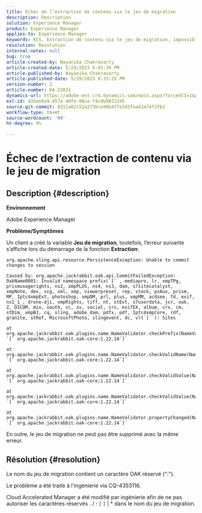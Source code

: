 ```yaml
---
title: Échec de l’extraction de contenu via le jeu de migration
description: Description
solution: Experience Manager
product: Experience Manager
applies-to: Experience Manager
keywords: KCS, Extraction de contenu via le jeu de migration, impossible de valider les modifications dans la session, AEM
resolution: Resolution
internal-notes: null
bug: true
article-created-by: Nayanika Chakravarty
article-created-date: 5/29/2023 6:03:39 PM
article-published-by: Nayanika Chakravarty
article-published-date: 5/29/2023 6:33:25 PM
version-number: 2
article-number: KA-22031
dynamics-url: https://adobe-ent.crm.dynamics.com/main.aspx?forceUCI=1&pagetype=entityrecord&etn=knowledgearticle&id=56332d1f-4bfe-ed11-8f6e-6045bd006793
exl-id: d2dae9a9-457a-40fe-90ce-f4c9b9831245
source-git-commit: 0311a02c52a273bce96b47fe2d3fea41a74f2fb2
workflow-type: tm+mt
source-wordcount: '99'
ht-degree: 9%

---
```


# Échec de l’extraction de contenu via le jeu de migration

## Description {#description}


<b>Environnement</b>

Adobe Experience Manager

<b>Problème/Symptômes</b>

Un client a créé la variable <b>Jeu de migration</b>, toutefois, l’erreur suivante s’affiche lors du démarrage de la fonction <b>Extraction</b>:


```
org.apache.sling.api.resource.PersistenceException: Unable to commit changes to session

Caused by: org.apache.jackrabbit.oak.api.CommitFailedException: OakName0001: Invalid namespace prefix(`[` , mediapro, lr, xmpTPg, prismusagerights, ns2, xmpPLUS, ns4, ns3, dam, s7sitecatalyst, xmpNote, dex, scg, xml, xmp, viewerpreset, rep, stock, psAux, prism, MP, Iptc4xmpExt, photoshop, xmpDM, prl, plus, xmpMM, acdsee, fd, exif, ns1_1_, drone-dji, xmpRights, tiff, nt, stEvt, s7userdata, jcr, oak, Z, DICOM, mix, oauth, cc, sv, social, crs, exifEX, album, crx, cm, stDim, xmpBJ, cq, sling, adobe_dam, pdfx, pdf, Iptc4xmpCore, rdf, granite, stRef, MicrosoftPhoto, slingevent, dc, vlt`]` ): Sites

at org.apache.jackrabbit.oak.plugins.name.NameValidator.checkPrefix(NameValidator.java:125) `[` org.apache.jackrabbit.oak-core:1.22.14`]` 

at org.apache.jackrabbit.oak.plugins.name.NameValidator.checkValidName(NameValidator.java:93) `[` org.apache.jackrabbit.oak-core:1.22.14`]` 

at org.apache.jackrabbit.oak.plugins.name.NameValidator.checkValidValue(NameValidator.java:150) `[` org.apache.jackrabbit.oak-core:1.22.14`]` 

at org.apache.jackrabbit.oak.plugins.name.NameValidator.checkValidValue(NameValidator.java:137) `[` org.apache.jackrabbit.oak-core:1.22.14`]` 

at org.apache.jackrabbit.oak.plugins.name.NameValidator.propertyChanged(NameValidator.java:165) `[` org.apache.jackrabbit.oak-core:1.22.14`]`
```


En outre, le jeu de migration ne peut pas être supprimé avec la même erreur.


## Résolution {#resolution}


Le nom du jeu de migration contient un caractère OAK réservé (&quot;:&quot;).

Le problème a été traité à l&#39;ingénierie via CQ-4353116.

Cloud Accelerated Manager a été modifié par ingénierie afin de ne pas autoriser les caractères réservés . / : `[`  `]`  | \* dans le nom du jeu de migration.
